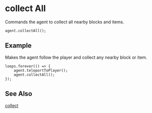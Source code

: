 # collect All

Commands the agent to collect all nearby blocks and items.

```sig
agent.collectAll();
```

## Example

Makes the agent follow the player and collect any nearby block or item.

```blocks
loops.forever(() => {
    agent.teleportToPlayer();
    agent.collectAll();
});
```

## See Also

[collect](/reference/agent/collect)